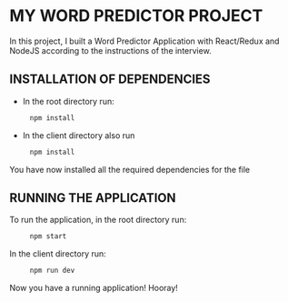 # MY WORD PREDICTOR PROJECT

In this project, I built a Word Predictor Application  with React/Redux and NodeJS according to the instructions of the interview.

## INSTALLATION OF DEPENDENCIES

* In the root directory run:
```js script
     npm install
```
* In the client directory also run 

```js script
     npm install
```

You have now installed all the required dependencies for the file



## RUNNING THE APPLICATION
To run the application, in the root directory run:

```js script
     npm start
```


In the client directory run:

```js script
     npm run dev
```

Now you have a running application! Hooray!

